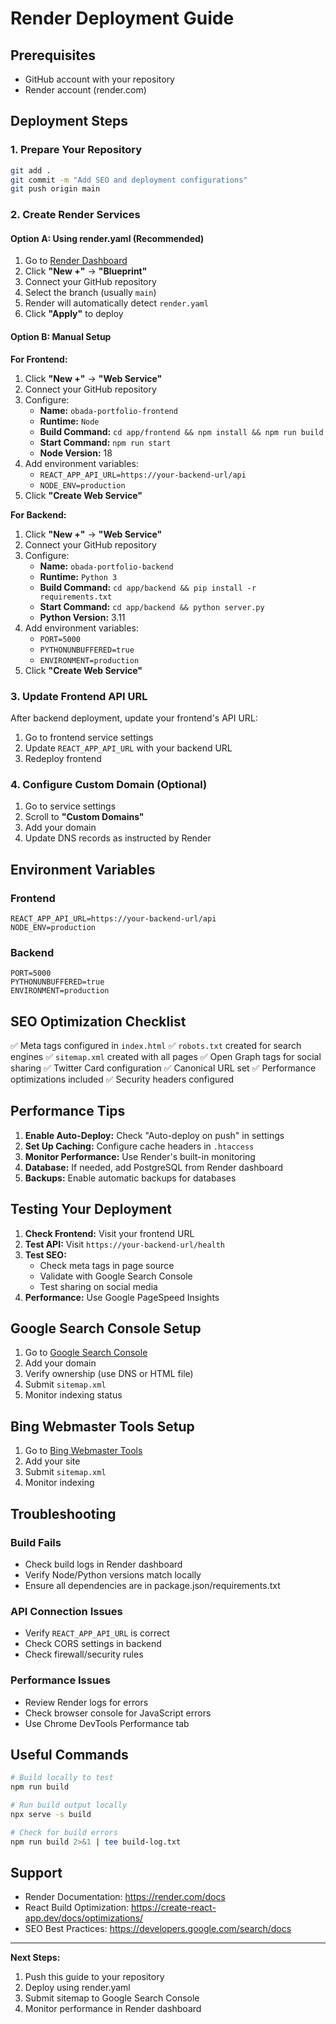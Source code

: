 # Render Deployment Guide

## Prerequisites
- GitHub account with your repository
- Render account (render.com)

## Deployment Steps

### 1. Prepare Your Repository
```bash
git add .
git commit -m "Add SEO and deployment configurations"
git push origin main
```

### 2. Create Render Services

#### Option A: Using render.yaml (Recommended)
1. Go to [Render Dashboard](https://dashboard.render.com/)
2. Click **"New +"** → **"Blueprint"**
3. Connect your GitHub repository
4. Select the branch (usually `main`)
5. Render will automatically detect `render.yaml`
6. Click **"Apply"** to deploy

#### Option B: Manual Setup

**For Frontend:**
1. Click **"New +"** → **"Web Service"**
2. Connect your GitHub repository
3. Configure:
   - **Name:** `obada-portfolio-frontend`
   - **Runtime:** `Node`
   - **Build Command:** `cd app/frontend && npm install && npm run build`
   - **Start Command:** `npm run start`
   - **Node Version:** 18
4. Add environment variables:
   - `REACT_APP_API_URL=https://your-backend-url/api`
   - `NODE_ENV=production`
5. Click **"Create Web Service"**

**For Backend:**
1. Click **"New +"** → **"Web Service"**
2. Connect your GitHub repository
3. Configure:
   - **Name:** `obada-portfolio-backend`
   - **Runtime:** `Python 3`
   - **Build Command:** `cd app/backend && pip install -r requirements.txt`
   - **Start Command:** `cd app/backend && python server.py`
   - **Python Version:** 3.11
4. Add environment variables:
   - `PORT=5000`
   - `PYTHONUNBUFFERED=true`
   - `ENVIRONMENT=production`
5. Click **"Create Web Service"**

### 3. Update Frontend API URL
After backend deployment, update your frontend's API URL:
1. Go to frontend service settings
2. Update `REACT_APP_API_URL` with your backend URL
3. Redeploy frontend

### 4. Configure Custom Domain (Optional)
1. Go to service settings
2. Scroll to **"Custom Domains"**
3. Add your domain
4. Update DNS records as instructed by Render

## Environment Variables

### Frontend
```
REACT_APP_API_URL=https://your-backend-url/api
NODE_ENV=production
```

### Backend
```
PORT=5000
PYTHONUNBUFFERED=true
ENVIRONMENT=production
```

## SEO Optimization Checklist

✅ Meta tags configured in `index.html`
✅ `robots.txt` created for search engines
✅ `sitemap.xml` created with all pages
✅ Open Graph tags for social sharing
✅ Twitter Card configuration
✅ Canonical URL set
✅ Performance optimizations included
✅ Security headers configured

## Performance Tips

1. **Enable Auto-Deploy:** Check "Auto-deploy on push" in settings
2. **Set Up Caching:** Configure cache headers in `.htaccess`
3. **Monitor Performance:** Use Render's built-in monitoring
4. **Database:** If needed, add PostgreSQL from Render dashboard
5. **Backups:** Enable automatic backups for databases

## Testing Your Deployment

1. **Check Frontend:** Visit your frontend URL
2. **Test API:** Visit `https://your-backend-url/health`
3. **Test SEO:**
   - Check meta tags in page source
   - Validate with Google Search Console
   - Test sharing on social media
4. **Performance:** Use Google PageSpeed Insights

## Google Search Console Setup

1. Go to [Google Search Console](https://search.google.com/search-console)
2. Add your domain
3. Verify ownership (use DNS or HTML file)
4. Submit `sitemap.xml`
5. Monitor indexing status

## Bing Webmaster Tools Setup

1. Go to [Bing Webmaster Tools](https://www.bing.com/webmasters)
2. Add your site
3. Submit `sitemap.xml`
4. Monitor indexing

## Troubleshooting

### Build Fails
- Check build logs in Render dashboard
- Verify Node/Python versions match locally
- Ensure all dependencies are in package.json/requirements.txt

### API Connection Issues
- Verify `REACT_APP_API_URL` is correct
- Check CORS settings in backend
- Check firewall/security rules

### Performance Issues
- Review Render logs for errors
- Check browser console for JavaScript errors
- Use Chrome DevTools Performance tab

## Useful Commands

```bash
# Build locally to test
npm run build

# Run build output locally
npx serve -s build

# Check for build errors
npm run build 2>&1 | tee build-log.txt
```

## Support

- Render Documentation: https://render.com/docs
- React Build Optimization: https://create-react-app.dev/docs/optimizations/
- SEO Best Practices: https://developers.google.com/search/docs

---

**Next Steps:**
1. Push this guide to your repository
2. Deploy using render.yaml
3. Submit sitemap to Google Search Console
4. Monitor performance in Render dashboard